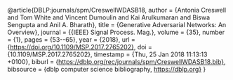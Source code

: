 @article{DBLP:journals/spm/CreswellWDASB18,
  author    = {Antonia Creswell and
               Tom White and
               Vincent Dumoulin and
               Kai Arulkumaran and
               Biswa Sengupta and
               Anil A. Bharath},
  title     = {Generative Adversarial Networks: An Overview},
  journal   = {{IEEE} Signal Process. Mag.},
  volume    = {35},
  number    = {1},
  pages     = {53--65},
  year      = {2018},
  url       = {https://doi.org/10.1109/MSP.2017.2765202},
  doi       = {10.1109/MSP.2017.2765202},
  timestamp = {Thu, 25 Jan 2018 11:13:13 +0100},
  biburl    = {https://dblp.org/rec/journals/spm/CreswellWDASB18.bib},
  bibsource = {dblp computer science bibliography, https://dblp.org}
}